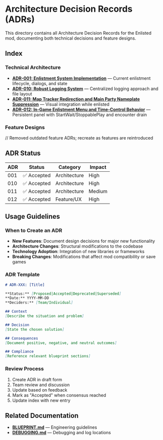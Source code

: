 # Architecture Decision Records (ADRs)

This directory contains all Architecture Decision Records for the Enlisted mod, documenting both technical decisions and feature designs.

## Index

### Technical Architecture
- **[ADR-001: Enlistment System Implementation](ADR-001-enlistment-system-implementation.md)** — Current enlistment lifecycle, dialogs, and state
- **[ADR-010: Robust Logging System](ADR-010-robust-logging-system.md)** — Centralized logging approach and file layout
 - **[ADR-011: Map Tracker Redirection and Main Party Nameplate Suppression](ADR-011-map-tracker-and-nameplate-suppression.md)** — Visual integration while enlisted
 - **[ADR-012: In-Game Enlistment Menu and Time-Control Behavior](ADR-012-enlisted-menu-and-time-control.md)** — Persistent panel with StartWait/StoppablePlay and encounter drain

### Feature Designs
// Removed outdated feature ADRs; recreate as features are reintroduced

## ADR Status

| ADR | Status | Category | Impact |
|-----|--------|----------|---------|
| 001 | ✅ Accepted | Architecture | High |
| 010 | ✅ Accepted | Architecture | High |
| 011 | ✅ Accepted | Architecture | Medium |
| 012 | ✅ Accepted | Feature/UX | High |

## Usage Guidelines

### When to Create an ADR
- **New Features**: Document design decisions for major new functionality
- **Architecture Changes**: Structural modifications to the codebase
- **Technology Adoption**: Integration of new libraries or frameworks
- **Breaking Changes**: Modifications that affect mod compatibility or save games

### ADR Template
```markdown
# ADR-XXX: [Title]

**Status:** [Proposed|Accepted|Deprecated|Superseded]
**Date:** YYYY-MM-DD
**Deciders:** [Team/Individual]

## Context
[Describe the situation and problem]

## Decision
[State the chosen solution]

## Consequences
[Document positive, negative, and neutral outcomes]

## Compliance
[Reference relevant blueprint sections]
```

### Review Process
1. Create ADR in draft form
2. Team review and discussion
3. Update based on feedback
4. Mark as "Accepted" when consensus reached
5. Update index with new entry

## Related Documentation

- **[BLUEPRINT.md](../BLUEPRINT.md)** — Engineering guidelines
- **[DEBUGGING.md](../DEBUGGING.md)** — Debugging and log locations
